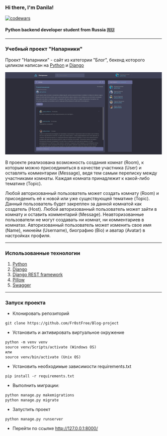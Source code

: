 ### Hi there, I'm Danila!
[![codewars](https://www.codewars.com/users/FrostFree/badges/large)](https://www.codewars.com/users/FrostFree)
#### Python backend developer student from Russia 🇷🇺

---
### Учебный проект "Напарники"
Проект "Напарники" - сайт из категории "Блог", бекенд которого целиком написан на [Python](https://github.com/python) и [Django](https://github.com/django/django)

![alt text](https://github.com/Fr0stFree/Teammates/blob/main/home.jpg?raw=true)

В проекте реализована возможность создания комнат (Room), к которым можно присоединиться в качестве участника (User) и оставлять комментарии (Message), ведя тем самым переписку между участниками комнаты. Каждая комната принадлежит к какой-либо тематике (Topic). 

Любой авторизованный пользователь может создать комнату (Room) и присоеденить её к новой или уже существующей тематике (Topic). Данный пользователь будет закреплен за данной комнатой как создатель (Host). Любой авторизованный пользователь может зайти в комнату и оставить комментарий (Message). Неавторизованные пользователи не могут создавать ни комнат, ни комментариев в комнатах. Авторизованный пользователь может изменить свое имя (Name), никнейм (Username), биографию (Bio) и аватар (Avatar) в настройках профиля.

---
### Использованные технологии
1. [Python](https://github.com/python)
2. [Django](https://github.com/django/django)
3. [Django REST framework](https://github.com/encode/django-rest-framework)
4. [Pillow](https://github.com/python-pillow/Pillow)
5. [Swagger](https://github.com/axnsan12/drf-yasg)
---
### Запуск проекта
- Клонировать репозиторий
```
git clone https://github.com/Fr0stFree/Blog-project
```
- Установить и активировать виртуальное окружение
```
python -m venv venv
source venv/Scripts/activate (Windows OS)
или
source venv/bin/activate (Unix OS)
```
- Установить необходимые зависимости requirements.txt
```
pip install -r requirements.txt
```
- Выполнить миграции:
```
python manage.py makemigrations
python manage.py migrate
```
- Запустить проект
```
python manage.py runserver
```
- Перейти по ссылке http://127.0.0.1:8000/
